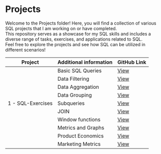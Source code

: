 # Projects

Welcome to the Projects folder! Here, you will find a collection of various SQL projects that I am working on or have completed.  
This repository serves as a showcase for my SQL skills and includes a diverse range of tasks, exercises, and applications related to SQL.  
Feel free to explore the projects and see how SQL can be utilized in different scenarios!


| Project             | Additional information | GitHub Link                                                  |
|---------------------|------------------------|--------------------------------------------------------------|                        
|                     | Basic SQL Queries      | [View](./SQL-Exercises/sql_simulator_basic_sql_queries.md)   |
|                     | Data Filtering         | [View](./SQL-Exercises/sql_simulator_data_filtering.md)      |
|                     | Data Aggregation       | [View](./SQL-Exercises/sql_simulator_data_aggregation.md)    |
|                     | Data Grouping          | [View](./SQL-Exercises/sql_simulator_data_grouping.md)       |
| 1 -  SQL-Exercises  | Subqueries             | [View](./SQL-Exercises/sql_simulator_subqueries.md)          |
|                     | JOIN                   | [View](./SQL-Exercises/sql_simulator_join.md)                |
|                     | Window functions       | [View](./SQL-Exercises/sql_simulator_window_functions.md)    |
|                     | Metrics and Graphs     | [View](./SQL-Exercises/sql_simulator_metrics_and_graphs.md)  |
|                     | Product Economics      | [View](./SQL-Exercises/sql_simulator_product_economics.md)   |
|                     | Marketing Metrics      | [View](./SQL-Exercises/sql_simulator_marketing_metrics.md)   |
